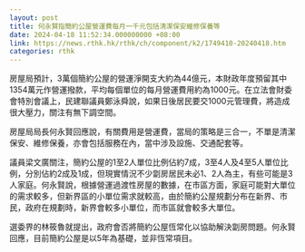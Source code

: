 ```yaml
---
layout: post
title: 何永賢指簡約公屋營運費每月一千元包括清潔保安維修保養等
date: 2024-04-18 11:52:34.000000000 +08:00
link: https://news.rthk.hk/rthk/ch/component/k2/1749410-20240418.htm
categories: rthk
---
```


房屋局預計，3萬個簡約公屋的營運淨開支大約為44億元，本財政年度預留其中1354萬元作營運撥款，平均每個單位的每月營運費用約為1000元。在立法會財委會特別會議上，民建聯議員鄭泳舜說，如果日後居民要交1000元管理費，將造成很大壓力，關注有無下調空間。

房屋局局長何永賢回應說，有關費用是營運費，當局的策略是三合一，不單是清潔保安、維修保養，亦會包括服務在內，當中涉及設施、交通配套等。

議員梁文廣關注，簡約公屋的1至2人單位比例佔約7成，3至4人及4至5人單位比例，分別佔約2成及1成，但現實情況不少劏房居民未必1、2人為主，有些可能是3人家庭。何永賢說，根據營運過渡性房屋的數據，在市區方面，家庭可能對大單位的需求較多，但新界區的小單位需求就較高，由於簡約公屋規劃分布在新界、市民，政府在規劃時，新界會較多小單位，而市區就會較多大單位。

選委界的林筱魯就提出，政府會否將簡約公屋恆常化以協助解決劏房問題。何永賢回應，目前簡約公屋是以5年為基礎，並非恆常項目。

